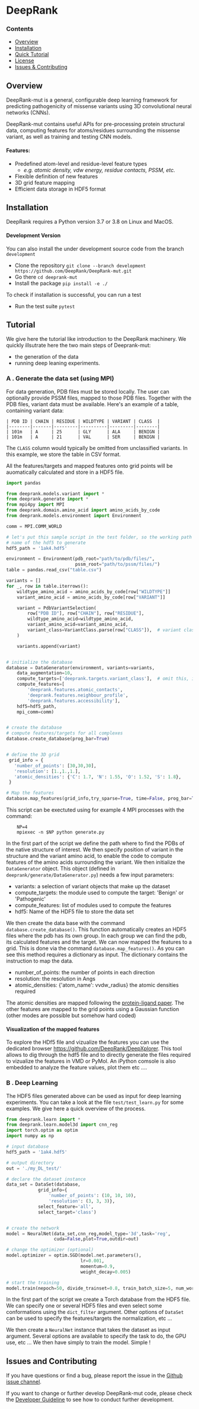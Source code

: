 # DeepRank


### Contents

- [Overview](#overview)
- [Installation](#installation)
- [Quick Tutorial](#Tutorial)
- [License](./LICENSE)
- [Issues & Contributing](#Issues-and-Contributing)

## Overview

DeepRank-mut is a general, configurable deep learning framework for predicting pathogenicity of missense variants using 3D convolutional neural networks (CNNs).

DeepRank-mut contains useful APIs for pre-processing protein structural data, computing features for atoms/residues surrounding the missense variant,
as well as training and testing CNN models.

#### Features:

- Predefined atom-level and residue-level feature types
   - *e.g. atomic density, vdw energy, residue contacts, PSSM, etc.*
- Flexible definition of new features
- 3D grid feature mapping
- Efficient data storage in HDF5 format

## Installation

DeepRank requires a Python version 3.7 or 3.8 on Linux and MacOS.

#### Development Version

You can also install the under development source code from the branch `development`

- Clone the repository `git clone --branch development https://github.com/DeepRank/DeepRank-mut.git`
- Go there             `cd deeprank-mut`
- Install the package  `pip install -e ./`

To check if installation is successful, you can run a test
- Run the test suite         `pytest`


## Tutorial

We give here the tutorial like introduction to the DeepRank machinery. We quickly illsutrate here the two main steps of Deeprank-mut:

-   the generation of the data
-   running deep leaning experiments.

### A . Generate the data set (using MPI)

For data generation, PDB files must be stored locally. The user can optionally provide PSSM files, mapped to those PDB files.
Together with the PDB files, variant data must be available. Here's an example of a table, containing variant data:

```
| PDB ID | CHAIN | RESIDUE | WILDTYPE | VARIANT | CLASS  |
|--------|-------|---------|----------|---------|--------|
| 101m   | A     | 25      | GLY      | ALA     | BENIGN |
| 101m   | A     | 21      | VAL      | SER     | BENIGN |
```

The `CLASS` column would typically be omitted from unclassified variants.
In this example, we store the table in CSV format.

All the features/targets and mapped features onto grid points will be auomatically calculated and store in a HDF5 file.

```python
import pandas

from deeprank.models.variant import *
from deeprank.generate import *
from mpi4py import MPI
from deeprank.domain.amino_acid import amino_acids_by_code
from deeprank.models.environment import Environment

comm = MPI.COMM_WORLD

# let's put this sample script in the test folder, so the working path will be ./test/
# name of the hdf5 to generate
hdf5_path = '1ak4.hdf5'

environment = Environment(pdb_root="path/to/pdb/files/",
                          pssm_root="path/to/pssm/files/")
table = pandas.read_csv("table.csv")

variants = []
for _, row in table.iterrows():
    wildtype_amino_acid = amino_acids_by_code[row["WILDTYPE"]]
    variant_amino_acid = amino_acids_by_code[row["VARIANT"]]

    variant = PdbVariantSelection(
        row["PDB ID"], row["CHAIN"], row["RESIDUE"],
        wildtype_amino_acid=wildtype_amino_acid,
        variant_amino_acid=variant_amino_acid,
        variant_class=VariantClass.parse(row["CLASS"]),  # variant class is optional
    )

    variants.append(variant)


# initialize the database
database = DataGenerator(environment, variants=variants,
    data_augmentation=10,
    compute_targets=['deeprank.targets.variant_class'],  # omit this, if the variant class is not provided
    compute_features=[
        'deeprank.features.atomic_contacts',
        'deeprank.features.neighbour_profile',
        'deeprank.features.accessibility'],
    hdf5=hdf5_path,
    mpi_comm=comm)


# create the database
# compute features/targets for all complexes
database.create_database(prog_bar=True)


# define the 3D grid
 grid_info = {
   'number_of_points': [30,30,30],
   'resolution': [1.,1.,1.],
   'atomic_densities': {'C': 1.7, 'N': 1.55, 'O': 1.52, 'S': 1.8},
 }

# Map the features
database.map_features(grid_info,try_sparse=True, time=False, prog_bar=True)

```

This script can be exectuted using for example 4 MPI processes with the command:

```
    NP=4
    mpiexec -n $NP python generate.py
```

In  the first part of the script we define the path where to find the PDBs of the native structure of interest. We then specify position of variant in the structure and the variant amino acid, to enable the code to compute features of the amino acids surrounding the variant. 
We then initialize the `DataGenerator` object. This object (defined in `deeprank/generate/DataGenerator.py`) needs a few input parameters:

-   variants: a selection of variant objects that make up the dataset
-   compute_targets: the module used to compute the target: 'Benign' or 'Pathogenic'
-   compute_features: list of modules used to compute the features
-   hdf5: Name of the HDF5 file to store the data set

We then create the data base with the command `database.create_database()`. This function automatically creates an HDF5 files where the pdb has its own group. In each group we can find the pdb, its calculated features and the target. We can now mapped the features to a grid. This is done via the command `database.map_features()`. As you can see this method requires a dictionary as input. The dictionary contains the instruction to map the data.

-   number_of_points: the number of points in each direction
-   resolution: the resolution in Angs
-   atomic_densities: {'atom_name': vvdw_radius} the atomic densities required

The atomic densities are mapped following the [protein-ligand paper](https://arxiv.org/abs/1612.02751). The other features are mapped to the grid points using a Gaussian function (other modes are possible but somehow hard coded)

#### Visualization of the mapped features

To explore the HDf5 file and vizualize the features you can use the dedicated browser <https://github.com/DeepRank/DeepXplorer>. This tool allows to dig through the hdf5 file and to directly generate the files required to vizualize the features in VMD or PyMol. An iPython comsole is also embedded to analyze the feature values, plot them etc ....

### B . Deep Learning

The HDF5 files generated above can be used as input for deep learning experiments. You can take a look at the file `test/test_learn.py` for some examples. We give here a quick overview of the process.

```python
from deeprank.learn import *
from deeprank.learn.model3d import cnn_reg
import torch.optim as optim
import numpy as np

# input database
hdf5_path = '1ak4.hdf5'

# output directory
out = './my_DL_test/'

# declare the dataset instance
data_set = DataSet(database,
            grid_info={
                'number_of_points': (10, 10, 10),
                'resolution': (3, 3, 3)},
            select_feature='all',
            select_target='class')


# create the network
model = NeuralNet(data_set,cnn_reg,model_type='3d',task='reg',
                  cuda=False,plot=True,outdir=out)

# change the optimizer (optional)
model.optimizer = optim.SGD(model.net.parameters(),
                            lr=0.001,
                            momentum=0.9,
                            weight_decay=0.005)

# start the training
model.train(nepoch=50, divide_trainset=0.8, train_batch_size=5, num_workers=0)
```

In the first part of the script we create a Torch database from the HDF5 file. We can specify one or several HDF5 files and even select some conformations using the `dict_filter` argument. Other options of `DataSet` can be used to specify the features/targets the normalization, etc ...

We then create a `NeuralNet` instance that takes the dataset as input argument. Several options are available to specify the task to do, the GPU use, etc ... We then have simply to train the model. Simple !

## Issues and Contributing

If you have questions or find a bug, please report the issue in the [Github issue channel](https://github.com/DeepRank/deeprank-mut/issues).

If you want to change or further develop DeepRank-mut code, please check the [Developer Guideline](./developer_guideline.md) to see how to conduct further development.
